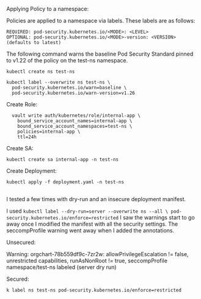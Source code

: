 Applying Policy to a namespace:

Policies are applied to a namespace via labels. These labels are as follows:

```
REQUIRED: pod-security.kubernetes.io/<MODE>: <LEVEL>
OPTIONAL: pod-security.kubernetes.io/<MODE>-version: <VERSION> (defaults to latest)
```
  
The following command warns the baseline Pod Security Standard pinned to v1.22 of the policy on the test-ns namespace.
  
```
kubectl create ns test-ns
```

```
kubectl label --overwrite ns test-ns \
  pod-security.kubernetes.io/warn=baseline \
  pod-security.kubernetes.io/warn-version=v1.26
```
  
 
Create Role:  
  
```
  vault write auth/kubernetes/role/internal-app \
    bound_service_account_names=internal-app \
    bound_service_account_namespaces=test-ns \
    policies=internal-app \
    ttl=24h
```

Create SA:
  
```
kubectl create sa internal-app -n test-ns
```

  
Create Deployment:
  
```
kubectl apply -f deployment.yaml -n test-ns
```  


##

I tested a few times with dry-run and an insecure deployment manifest.

I used `kubectl label --dry-run=server --overwrite ns --all \ pod-security.kubernetes.io/enforce=restricted` I saw the warnings start to go away once I modified the manifest with all the security settings. The seccompProfile warning went away when I added the annotations.


Unsecured:

Warning: orgchart-78b559df9c-7zr2w: allowPrivilegeEscalation != false, unrestricted capabilities, runAsNonRoot != true, seccompProfile
namespace/test-ns labeled (server dry run)

Secured:


`k label ns test-ns pod-security.kubernetes.io/enforce=restricted`

